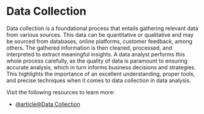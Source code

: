 # Data Collection

Data collection is a foundational process that entails gathering relevant data from various sources. This data can be quantitative or qualitative and may be sourced from databases, online platforms, customer feedback, among others. The gathered information is then cleaned, processed, and interpreted to extract meaningful insights. A data analyst performs this whole process carefully, as the quality of data is paramount to ensuring accurate analysis, which in turn informs business decisions and strategies. This highlights the importance of an excellent understanding, proper tools, and precise techniques when it comes to data collection in data analysis.

Visit the following resources to learn more:

- [@article@Data Collection](https://en.wikipedia.org/wiki/Data_collection)